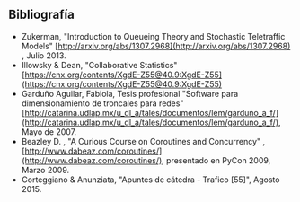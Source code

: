 ## Bibliografía

- Zukerman, "Introduction to Queueing Theory and Stochastic Teletraffic Models" [http://arxiv.org/abs/1307.2968](http://arxiv.org/abs/1307.2968) , Julio 2013. 
- Illowsky & Dean, "Collaborative Statistics" [https://cnx.org/contents/XgdE-Z55@40.9:XgdE-Z55](https://cnx.org/contents/XgdE-Z55@40.9:XgdE-Z55) 
- Garduño Aguilar, Fabiola, Tesis profesional "Software para dimensionamiento de troncales para redes" [http://catarina.udlap.mx/u_dl_a/tales/documentos/lem/garduno_a_f/](http://catarina.udlap.mx/u_dl_a/tales/documentos/lem/garduno_a_f/), Mayo de 2007.
- Beazley D. , "A Curious Course on Coroutines and Concurrency" , [http://www.dabeaz.com/coroutines/](http://www.dabeaz.com/coroutines/), presentado en PyCon 2009, Marzo 2009.
- Corteggiano & Anunziata, "Apuntes de cátedra - Trafico [55]", Agosto 2015.

<!--stackedit_data:
eyJoaXN0b3J5IjpbLTg4MjYxNzQyOSwxNTE1NjExOTRdfQ==
-->